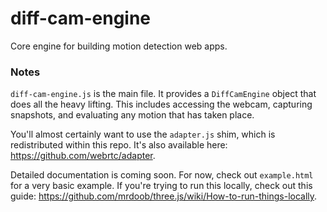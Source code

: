 # diff-cam-engine

Core engine for building motion detection web apps.

### Notes

`diff-cam-engine.js` is the main file. It provides a `DiffCamEngine` object that does all the heavy lifting. This includes accessing the webcam, capturing snapshots, and evaluating any motion that has taken place.

You'll almost certainly want to use the `adapter.js` shim, which is redistributed within this repo. It's also available here: https://github.com/webrtc/adapter.

Detailed documentation is coming soon. For now, check out `example.html` for a very basic example. If you're trying to run this locally, check out this guide: https://github.com/mrdoob/three.js/wiki/How-to-run-things-locally.
